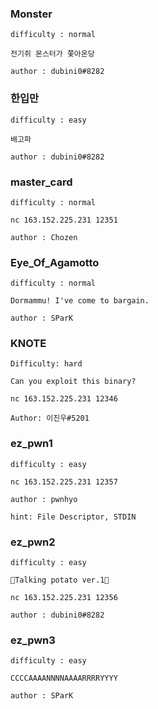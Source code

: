 

### Monster
```
difficulty : normal

전기쥐 몬스터가 쫓아온당

author : dubini0#8282
```

### 한입만
```
difficulty : easy

배고파

author : dubini0#8282
```

### master_card
```
difficulty : normal

nc 163.152.225.231 12351

author : Chozen

```

### Eye_Of_Agamotto
```
difficulty : normal

Dormammu! I've come to bargain.

author : SParK
```

### KNOTE
```
Difficulty: hard

Can you exploit this binary?

nc 163.152.225.231 12346

Author: 이진우#5201
```

### ez_pwn1
```
difficulty : easy

nc 163.152.225.231 12357

author : pwnhyo

hint: File Descriptor, STDIN
```

### ez_pwn2
```
difficulty : easy

🥔Talking potato ver.1🥔

nc 163.152.225.231 12356

author : dubini0#8282
```

### ez_pwn3
```
difficulty : easy

CCCCAAAANNNNAAAARRRRYYYY

author : SParK
```
